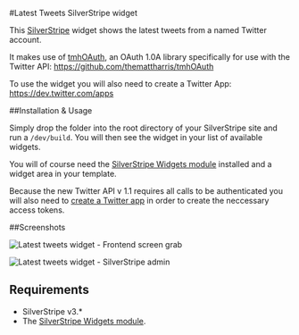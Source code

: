 #Latest Tweets SilverStripe widget

This [SilverStripe](http://www.silverstripe.org/) widget shows the latest tweets from a named Twitter account.

It makes use of [tmhOAuth](https://github.com/themattharris/tmhOAuth), an OAuth 1.0A library specifically for use with the Twitter API: https://github.com/themattharris/tmhOAuth

To use the widget you will also need to create a Twitter App: https://dev.twitter.com/apps

##Installation & Usage

Simply drop the folder into the root directory of your SilverStripe site and run a `/dev/build`. You will then see the widget in your list of available widgets.

You will of course need the [SilverStripe Widgets module](https://github.com/silverstripe/silverstripe-widgets) installed and a widget area in your template.

Because the new Twitter API v 1.1 requires all calls to be authenticated you will also need to [create a Twitter app](https://dev.twitter.com/apps) in order to create the neccessary access tokens.

##Screenshots



![Latest tweets widget - Frontend screen grab](https://dl.dropbox.com/u/35123605/GitHub/latesttweets-frontend.gif)



![Latest tweets widget - SilverStripe admin](https://dl.dropbox.com/u/35123605/GitHub/latesttweets-admin.gif)

## Requirements

* SilverStripe v3.*
* The [SilverStripe Widgets module](https://github.com/silverstripe/silverstripe-widgets).
